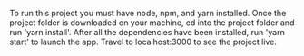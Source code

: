To run this project you must have node, npm, and yarn installed. 
Once the project folder is downloaded on your machine, cd into the project folder and run 'yarn install'. After all the dependencies have been installed, run 'yarn start' to launch the app. Travel to localhost:3000 to see the project live. 
